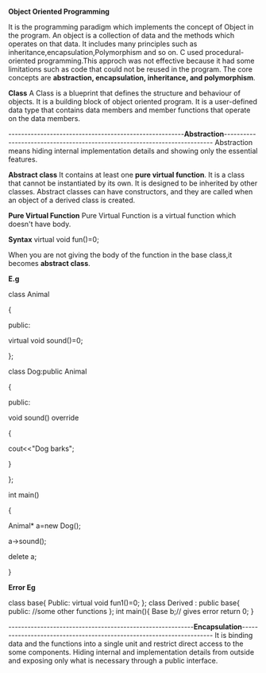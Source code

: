 **Object Oriented Programming**

It is the programming paradigm which implements the concept of Object in the program.
An object is a collection of data and the methods which operates on that data.
It includes many principles such as inheritance,encapsulation,Polymorphism and so on.
C used procedural-oriented programming.This approch was not effective because it had some limitations such as code that could not be reused in the program.
The core concepts are **abstraction, encapsulation, inheritance, and polymorphism**.

**Class**
A Class is a blueprint that defines the structure and behaviour of objects.
It is a building block of object oriented program.
It is a user-defined data type that contains data members and member functions that operate on the data members.

-------------------------------------------------------**Abstraction**--------------------------------------------------------------------------
Abstraction means hiding internal implementation details and showing only the essential features.

**Abstract class** 
It contains at least one **pure virtual function**.
It is a class that cannot be instantiated by its own.
It is designed to be inherited by other classes.
Abstract classes can have constructors, and they are called when an object of a derived class is created.

**Pure Virtual Function**
Pure Virtual Function is a virtual function which doesn't have body.

**Syntax** virtual void fun()=0;

When you are not giving the body of the function in the base class,it becomes **abstract class**.

**E.g**

class Animal

{

public:

  virtual void sound()=0;
  
};

class Dog:public Animal

{

public:
 
  void sound() override
  
  {
  
  cout<<"Dog barks";
  
  }

};

int main()

{

  Animal* a=new Dog();
  
  a->sound();
  
  delete a;

}

**Error Eg**

class base{
Public:
virtual void fun1()=0;
};
class Derived : public base{
public:
//some other functions
};
int main(){
Base b;// gives error
return 0;
}


----------------------------------------------------------**Encapsulation**---------------------------------------------------------------------
It is binding data and the functions into a single unit and restrict direct access to the some components.
Hiding internal and implementation details from outside and exposing only what is necessary through a public interface.



